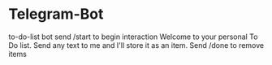 # Telegram-Bot
to-do-list bot 
send /start to begin interaction
Welcome to your personal To Do list. Send any text to me and I'll store it as an item. Send /done to remove items
